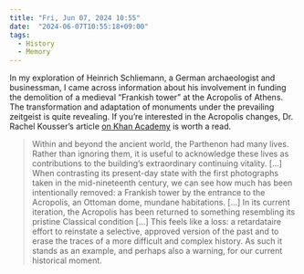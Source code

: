 ```yaml
---
title: "Fri, Jun 07, 2024 10:55"
date:  "2024-06-07T10:55:18+09:00"
tags:
  - History
  - Memory 
---
```


In my exploration of Heinrich Schliemann, a German archaeologist and businessman, I came across information about his involvement in funding the demolition of a medieval “Frankish tower” at the Acropolis of Athens. The transformation and adaptation of monuments under the prevailing zeitgeist is quite revealing. If you’re interested in the Acropolis changes, Dr. Rachel Kousser’s article [on Khan Academy](https://web.archive.org/web/20240603121220/https://www.khanacademy.org/humanities/ancient-art-civilizations/greek-art/classical/a/destruction-memory-and-monuments-the-many-lives-of-the-parthenon) is worth a read.

> Within and beyond the ancient world, the Parthenon had many lives. Rather than ignoring them, it is useful to acknowledge these lives as contributions to the building’s extraordinary continuing vitality. [...] When contrasting its present-day state with the first photographs taken in the mid-nineteenth century, we can see how much has been intentionally removed: a Frankish tower by the entrance to the Acropolis, an Ottoman dome, mundane habitations. [...] In its current iteration, the Acropolis has been returned to something resembling its pristine Classical condition [...] This feels like a loss: a retardataire effort to reinstate a selective, approved version of the past and to erase the traces of a more difficult and complex history. As such it stands as an example, and perhaps also a warning, for our current historical moment.
